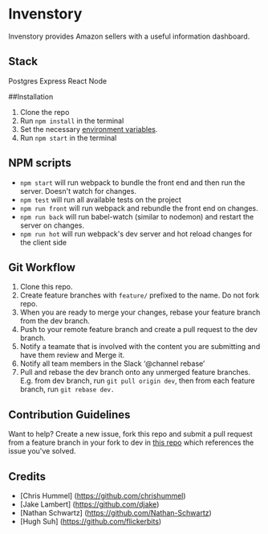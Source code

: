 # Invenstory
Invenstory provides Amazon sellers with a useful information dashboard.

## Stack
Postgres
Express
React
Node

##Installation
1. Clone the repo
2. Run `npm install` in the terminal
3. Set the necessary [environment variables](https://github.com/TeamCommercium/invenstory/wiki/Environment-Variables).
3. Run `npm start` in the terminal

## NPM scripts
* `npm start` will run webpack to bundle the front end and then run the server. Doesn't watch for changes.
* `npm test` will run all available tests on the project
* `npm run front` will run webpack and rebundle the front end on changes.
* `npm run back` will run babel-watch (similar to nodemon) and restart the server on changes.
* `npm run hot` will run webpack's dev server and hot reload changes for the client side

## Git Workflow
1. Clone this repo.
2. Create feature branches with `feature/` prefixed to the name. Do not fork repo.
3. When you are ready to merge your changes, rebase your feature branch from the dev branch.
3. Push to your remote feature branch and create a pull request to the dev branch.
4. Notify a teamate that is involved with the content you are submitting and have them review and Merge it.
5. Notify all team members in the Slack ‘@channel rebase’
6. Pull and rebase the dev branch onto any unmerged feature branches. E.g. from dev branch, run `git pull origin dev`, then from each feature branch, run `git rebase dev.`

## Contribution Guidelines
Want to help? Create a new issue, fork this repo and submit a pull request from a feature branch in your fork to dev in [this repo](https://github.com/TeamCommercium/invenstory) which references the issue you've solved.

## Credits
* [Chris Hummel] (https://github.com/chrishummel)
* [Jake Lambert] (https://github.com/djake)
* [Nathan Schwartz] (https://github.com/Nathan-Schwartz)
* [Hugh Suh] (https://github.com/flickerbits)
